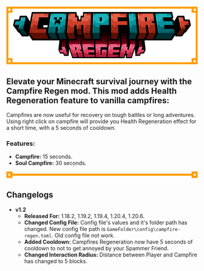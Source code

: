 ![Campfire Regen Banner](/images/campfire_regen_banner.png)


## Elevate your Minecraft survival journey with the Campfire Regen mod. This mod adds Health Regeneration feature to vanilla campfires:
Campfires are now useful for recovery on tough battles or long adventures. Using right click on campfire will provide you Health Regeneration effect for a short time, with a 5 seconds of cooldown.

### Features:
- **Campfire:** 15 seconds.
- **Soul Campfire:** 30 seconds.


![Gap](/images/gap.png)

## Changelogs

- **v1.2**
  - **Released For:** 1.18.2, 1.19.2, 1.19.4, 1.20.4, 1.20.6.
  - **Changed Config File:** Config file's values and it's folder path has changed. New config file path is `GameFolder\config\campfire-regen.toml`. Old config file not work.
  - **Added Cooldown:** Campfires Regeneration now have 5 seconds of cooldown to not to get annoyed by your Spammer Friend.
  - **Changed Interaction Radius:** Distance between Player and Campfire has changed to 5 blocks.